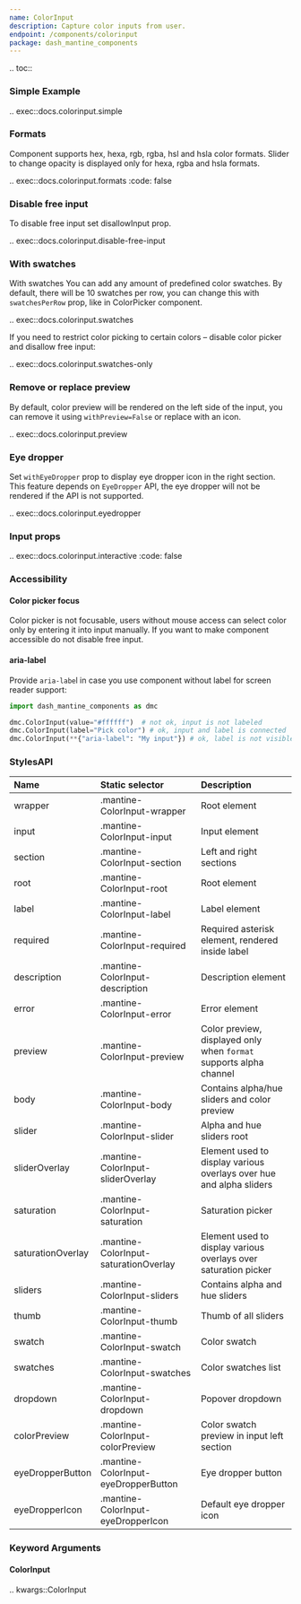 ```yaml
---
name: ColorInput
description: Capture color inputs from user.
endpoint: /components/colorinput
package: dash_mantine_components
---
```


.. toc::

### Simple Example

.. exec::docs.colorinput.simple

### Formats
Component supports hex, hexa, rgb, rgba, hsl and hsla color formats. Slider to change opacity is displayed only for hexa, rgba and hsla formats.

.. exec::docs.colorinput.formats
   :code: false

### Disable free input
To disable free input set disallowInput prop.

.. exec::docs.colorinput.disable-free-input

### With swatches
With swatches
You can add any amount of predefined color swatches.  By default, there will be 10 swatches per row, you can change this with `swatchesPerRow` prop, like in ColorPicker component.

.. exec::docs.colorinput.swatches

If you need to restrict color picking to certain colors – disable color picker and disallow free input:

.. exec::docs.colorinput.swatches-only

### Remove or replace preview
By default, color preview will be rendered on the left side of the input, you can remove it using `withPreview=False` or replace with an icon.

.. exec::docs.colorinput.preview

### Eye dropper
Set `withEyeDropper` prop to display eye dropper icon in the right section. This feature depends on `EyeDropper` API, the eye dropper will not be rendered if the API is not supported.

.. exec::docs.colorinput.eyedropper

### Input props

.. exec::docs.colorinput.interactive
   :code:  false

### Accessibility
#### Color picker focus
Color picker is not focusable, users without mouse access can select color only by entering it into input manually. If you want to make component accessible do not disable free input.

#### aria-label
Provide `aria-labe`l in case you use component without label for screen reader support:

```python
import dash_mantine_components as dmc

dmc.ColorInput(value="#ffffff")  # not ok, input is not labeled
dmc.ColorInput(label="Pick color") # ok, input and label is connected
dmc.ColorInput(**{"aria-label": "My input"}) # ok, label is not visible but will be announced by screen readers
```

### StylesAPI

| Name              | Static selector                       | Description                                                         |
|:------------------|:--------------------------------------|:--------------------------------------------------------------------|
| wrapper           | .mantine-ColorInput-wrapper           | Root element                                                        |
| input             | .mantine-ColorInput-input             | Input element                                                       |
| section           | .mantine-ColorInput-section           | Left and right sections                                             |
| root              | .mantine-ColorInput-root              | Root element                                                        |
| label             | .mantine-ColorInput-label             | Label element                                                       |
| required          | .mantine-ColorInput-required          | Required asterisk element, rendered inside label                    |
| description       | .mantine-ColorInput-description       | Description element                                                 |
| error             | .mantine-ColorInput-error             | Error element                                                       |
| preview           | .mantine-ColorInput-preview           | Color preview, displayed only when `format` supports alpha channel  |
| body              | .mantine-ColorInput-body              | Contains alpha/hue sliders and color preview                        |
| slider            | .mantine-ColorInput-slider            | Alpha and hue sliders root                                          |
| sliderOverlay     | .mantine-ColorInput-sliderOverlay     | Element used to display various overlays over hue and alpha sliders |
| saturation        | .mantine-ColorInput-saturation        | Saturation picker                                                   |
| saturationOverlay | .mantine-ColorInput-saturationOverlay | Element used to display various overlays over saturation picker     |
| sliders           | .mantine-ColorInput-sliders           | Contains alpha and hue sliders                                      |
| thumb             | .mantine-ColorInput-thumb             | Thumb of all sliders                                                |
| swatch            | .mantine-ColorInput-swatch            | Color swatch                                                        |
| swatches          | .mantine-ColorInput-swatches          | Color swatches list                                                 |
| dropdown          | .mantine-ColorInput-dropdown          | Popover dropdown                                                    |
| colorPreview      | .mantine-ColorInput-colorPreview      | Color swatch preview in input left section                          |
| eyeDropperButton  | .mantine-ColorInput-eyeDropperButton  | Eye dropper button                                                  |
| eyeDropperIcon    | .mantine-ColorInput-eyeDropperIcon    | Default eye dropper icon                                            |

### Keyword Arguments

#### ColorInput

.. kwargs::ColorInput
